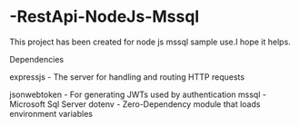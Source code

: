 # -RestApi-NodeJs-Mssql

This project has been created for node js mssql sample use.I hope it helps.

Dependencies

expressjs - The server for handling and routing HTTP requests

jsonwebtoken - For generating JWTs used by authentication
mssql - Microsoft Sql Server
dotenv - Zero-Dependency module that loads environment variables
